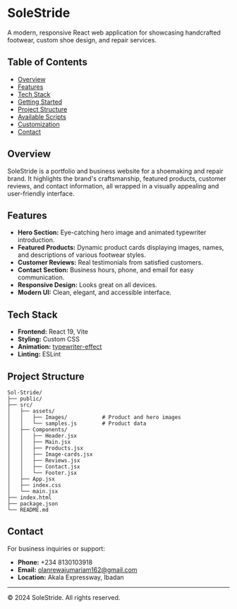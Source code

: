 # SoleStride

A modern, responsive React web application for showcasing handcrafted footwear, custom shoe design, and repair services.

## Table of Contents

- [Overview](#overview)
- [Features](#features)
- [Tech Stack](#tech-stack)
- [Getting Started](#getting-started)
- [Project Structure](#project-structure)
- [Available Scripts](#available-scripts)
- [Customization](#customization)
- [Contact](#contact)

## Overview

SoleStride is a portfolio and business website for a shoemaking and repair brand. It highlights the brand's craftsmanship, featured products, customer reviews, and contact information, all wrapped in a visually appealing and user-friendly interface.

## Features

- **Hero Section:** Eye-catching hero image and animated typewriter introduction.
- **Featured Products:** Dynamic product cards displaying images, names, and descriptions of various footwear styles.
- **Customer Reviews:** Real testimonials from satisfied customers.
- **Contact Section:** Business hours, phone, and email for easy communication.
- **Responsive Design:** Looks great on all devices.
- **Modern UI:** Clean, elegant, and accessible interface.

## Tech Stack

- **Frontend:** React 19, Vite
- **Styling:** Custom CSS
- **Animation:** [typewriter-effect](https://www.npmjs.com/package/typewriter-effect)
- **Linting:** ESLint

## Project Structure

```
Sol-Stride/
├── public/
├── src/
│   ├── assets/
│   │   ├── Images/           # Product and hero images
│   │   └── samples.js        # Product data
│   ├── Components/
│   │   ├── Header.jsx
│   │   ├── Main.jsx
│   │   ├── Products.jsx
│   │   ├── Image-cards.jsx
│   │   ├── Reviews.jsx
│   │   ├── Contact.jsx
│   │   └── Footer.jsx
│   ├── App.jsx
│   ├── index.css
│   └── main.jsx
├── index.html
├── package.json
└── README.md
```

## Contact

For business inquiries or support:

- **Phone:** +234 8130103918
- **Email:** olanrewajumariam162@gmail.com
- **Location:** Akala Expressway, Ibadan

---

© 2024 SoleStride. All rights reserved.
